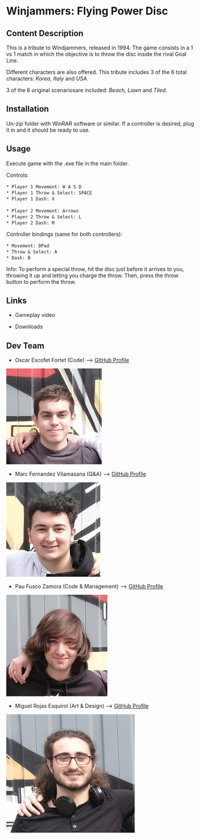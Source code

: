 # Winjammers: Flying Power Disc
## Content Description
This is a tribute to Windjammers, released in 1994. The game consists in a 1 vs 1 match in which the objective is to throw the disc inside the rival Goal Line.

Different characters are also offered. This tribute includes 3 of the 6 total characters: *Korea, Italy* and *USA*.

3 of the 6 original scenariosare included: *Beach, Lawn* and *Tiled*.

## Installation
Un-zip folder with WinRAR software or similar. If a controller is desired, plug it in and it should be ready to use.

## Usage
Execute game with the .exe file in the main folder.

Controls:
```
* Player 1 Movement: W A S D
* Player 1 Throw & Select: SPACE
* Player 1 Dash: X

* Player 2 Movement: Arrows
* Player 2 Throw & Select: L
* Player 2 Dash: M
```
Controller bindings (same for both controllers):
```
* Movement: DPad
* Throw & Select: A
* Dash: B
```
Info: To perform a special throw, hit the disc just before it arrives to you, throwing it up and letting you charge the throw. Then, press the throw button to perform the throw.

## Links
* Gameplay video

* Downloads

## Dev Team
* Oscar Escofet Fortet (Code) --> [GitHub Profile](https://github.com/OscarEscF)

![alt text](https://github.com/PauFusco/Nontendo/blob/proyect-9/Dependencies/Foto%20Oscar.png "Oscar Escofet Fortet")

* Marc Fernandez Vilamasana (Q&A) --> [GitHub Profile](https://github.com/FerVil-03)

![alt text](https://github.com/PauFusco/Nontendo/blob/proyect-9/Dependencies/Foto%20Marc.png  "Marc Fernández Vilamasana")

* Pau Fusco Zamora (Code & Management) --> [GitHub Profile](https://github.com/PauFusco)

![alt text](https://github.com/PauFusco/Nontendo/blob/proyect-9/Dependencies/Foto%20Pau.png "Pau Fusco Zamora")

* Miguel Rojas Esquirol (Art & Design) --> [GitHub Profile](https://github.com/unsanfer89)

![alt text](https://github.com/PauFusco/Nontendo/blob/proyect-9/Dependencies/Foto%20Miguel.png "Miguel Rojas Esquirol")

